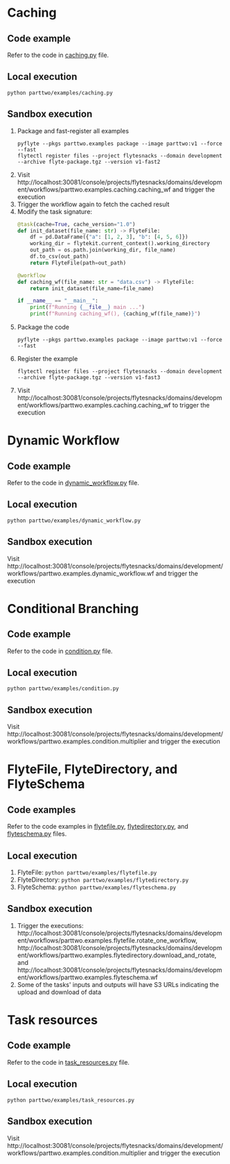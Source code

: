 # Caching

## Code example
Refer to the code in [caching.py](./caching.py) file.

## Local execution
`python parttwo/examples/caching.py`

## Sandbox execution
1. Package and fast-register all examples
    ```
    pyflyte --pkgs parttwo.examples package --image parttwo:v1 --force --fast
    flytectl register files --project flytesnacks --domain development --archive flyte-package.tgz --version v1-fast2
    ```
1. Visit http://localhost:30081/console/projects/flytesnacks/domains/development/workflows/parttwo.examples.caching.caching_wf and trigger the execution
2. Trigger the workflow again to fetch the cached result
3. Modify the task signature:
    ```python
    @task(cache=True, cache_version="1.0")
    def init_dataset(file_name: str) -> FlyteFile:
        df = pd.DataFrame({"a": [1, 2, 3], "b": [4, 5, 6]})
        working_dir = flytekit.current_context().working_directory
        out_path = os.path.join(working_dir, file_name)
        df.to_csv(out_path)
        return FlyteFile(path=out_path)

    @workflow
    def caching_wf(file_name: str = "data.csv") -> FlyteFile:
        return init_dataset(file_name=file_name)

    if __name__ == "__main__":
        print(f"Running {__file__} main ...")
        print(f"Running caching_wf(), {caching_wf(file_name)}")
    ```
4. Package the code
    ```
    pyflyte --pkgs parttwo.examples package --image parttwo:v1 --force --fast
    ```
5. Register the example
    ```
    flytectl register files --project flytesnacks --domain development --archive flyte-package.tgz --version v1-fast3
    ```
6. Visit http://localhost:30081/console/projects/flytesnacks/domains/development/workflows/parttwo.examples.caching.caching_wf to trigger the execution

# Dynamic Workflow

## Code example
Refer to the code in [dynamic_workflow.py](./dynamic_workflow.py) file.

## Local execution
`python parttwo/examples/dynamic_workflow.py`

## Sandbox execution
Visit http://localhost:30081/console/projects/flytesnacks/domains/development/workflows/parttwo.examples.dynamic_workflow.wf and trigger the execution

# Conditional Branching

## Code example
Refer to the code in [condition.py](./condition.py) file.

## Local execution
`python parttwo/examples/condition.py`

## Sandbox execution
Visit http://localhost:30081/console/projects/flytesnacks/domains/development/workflows/parttwo.examples.condition.multiplier and trigger the execution

# FlyteFile, FlyteDirectory, and FlyteSchema

## Code examples

Refer to the code examples in [flytefile.py](./flytefile.py), [flytedirectory.py](./flytedirectory.py), and [flyteschema.py](./flyteschema.py) files.

## Local execution
1. FlyteFile: `python parttwo/examples/flytefile.py`
2. FlyteDirectory: `python parttwo/examples/flytedirectory.py`
3. FlyteSchema: `python parttwo/examples/flyteschema.py`

## Sandbox execution
1. Trigger the executions: http://localhost:30081/console/projects/flytesnacks/domains/development/workflows/parttwo.examples.flytefile.rotate_one_workflow, http://localhost:30081/console/projects/flytesnacks/domains/development/workflows/parttwo.examples.flytedirectory.download_and_rotate, and http://localhost:30081/console/projects/flytesnacks/domains/development/workflows/parttwo.examples.flyteschema.wf
2. Some of the tasks' inputs and outputs will have S3 URLs indicating the upload and download of data

# Task resources

## Code example
Refer to the code in [task_resources.py](./task_resources.py) file.

## Local execution
`python parttwo/examples/task_resources.py`

## Sandbox execution
Visit http://localhost:30081/console/projects/flytesnacks/domains/development/workflows/parttwo.examples.condition.multiplier and trigger the execution